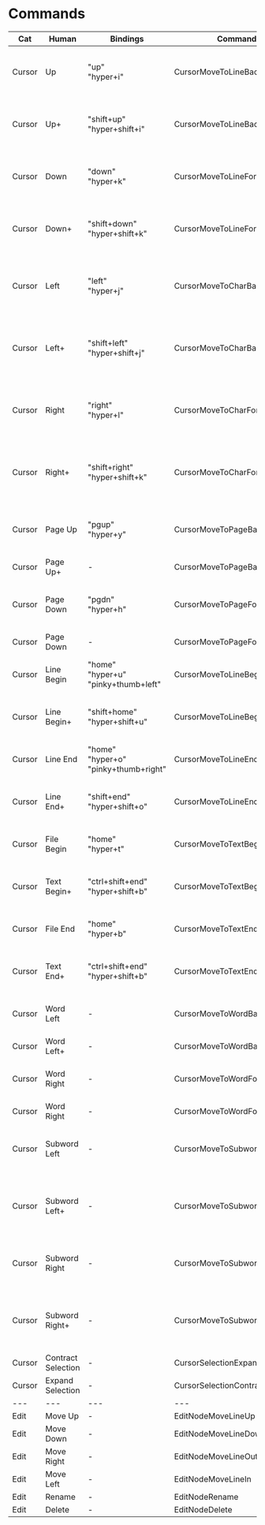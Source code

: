 
# Commands

|Cat|Human|Bindings|CommandName|JetbrainsName|VsCodeName|SublimeTextName|
|---|---|---|---|---|---|---|
|Cursor|Up|"up"<br />"hyper+i"|CursorMoveToLineBackward|Up|cursorDown|{"command": "move_to", "args": {"by": "lines", "forward": false, "extend": false}}|
|Cursor|Up+|"shift+up"<br />"hyper+shift+i"|CursorMoveToLineBackwardSelect|Up with Selection|cursorDownSelect|{"command": "move_to", "args": {"by": "lines", "forward": false, "extend": true}}|
|Cursor|Down|"down"<br />"hyper+k"|CursorMoveToLineForward|Down|cursorUp|{"command": "move_to", "args": {"by": "lines", "forward": true, "extend": false}}|
|Cursor|Down+|"shift+down"<br />"hyper+shift+k"|CursorMoveToLineForwardSelect|Down with Selection|cursorUpSelect|{"command": "move_to", "args": {"by": "lines", "forward": true, "extend": true}}|
|Cursor|Left|"left"<br />"hyper+j"|CursorMoveToCharBackward|Left|cursorLeft|{"command": "move_to", "args": {"by": "characters", "forward": false, "extend": false}}|
|Cursor|Left+|"shift+left"<br />"hyper+shift+j"|CursorMoveToCharBackwardSelect|Left with Selection|cursorLeftSelect|{"command": "move_to", "args": {"by": "characters", "forward": false, "extend": true}}|
|Cursor|Right|"right"<br />"hyper+l"|CursorMoveToCharForward|Right|cursorRight|{"command": "move_to", "args": {"by": "characters", "forward": true, "extend": false}}|
|Cursor|Right+|"shift+right"<br />"hyper+shift+k"|CursorMoveToCharForwardSelect|Right with Selection|cursorRightSelect|{"command": "move_to", "args": {"by": "characters", "forward": true, "extend": true}}|
|Cursor|Page Up|"pgup"<br />"hyper+y"|CursorMoveToPageBackward|Page Up|cursorPageUp|{"command": "move_to", "args": {"by": "pages", "forward": false, "extend": false}}|
|Cursor|Page Up+|-|CursorMoveToPageBackwardSelect|-|-|-|
|Cursor|Page Down|"pgdn"<br />"hyper+h"|CursorMoveToPageForward|Page Down|cursorPageDown|{"command": "move_to", "args": {"by": "pages", "forward": true, "extend": false}}|
|Cursor|Page Down|-|CursorMoveToPageForwardSelect|-|-|-|
|Cursor|Line Begin|"home"<br />"hyper+u"<br />"pinky+thumb+left"|CursorMoveToLineBegin|Move Caret to Line Start|cursorLineStart|{"command": "move_to", "args": {"to": "bol", "extend": false}}|
|Cursor|Line Begin+|"shift+home"<br />"hyper+shift+u"|CursorMoveToLineBeginSelect|Move Caret to Line Start with Selection|cursorLineStartSelect|{"command": "move_to", "args": {"to": "bol", "extend": true}}|
|Cursor|Line End|"home"<br />"hyper+o"<br />"pinky+thumb+right"|CursorMoveToLineEnd|Move Caret to Line End|cursorLineEnd|{"command": "move_to", "args": {"to": "eol", "extend": false}}|
|Cursor|Line End+|"shift+end"<br />"hyper+shift+o"|CursorMoveToLineEndSelect|Move Caret to Line End with Selection|cursorLineEndSelect|{"command": "move_to", "args": {"to": "eol", "extend": true}}|
|Cursor|File Begin|"home"<br />"hyper+t"|CursorMoveToTextBegin|Move Caret to Text Start|cursorTop|{"command": "move_to", "args": {"to": "bof", "extend": false}}|
|Cursor|Text Begin+|"ctrl+shift+end"<br />"hyper+shift+b"|CursorMoveToTextBeginSelect|Move Caret to Text Begin with Selection|cursorTopSelect|{"command": "move_to", "args": {"to": "bof", "extend": true}}|
|Cursor|File End|"home"<br />"hyper+b"|CursorMoveToTextEnd|Move Caret to Text End|cursorBottom|{"command": "move_to", "args": {"to": "eof", "extend": false}}|
|Cursor|Text End+|"ctrl+shift+end"<br />"hyper+shift+b"|CursorMoveToTextEndSelect|Move Caret to Text End with Selection|cursorBottomSelect|{"command": "move_to", "args": {"to": "eof", "extend": true}}|
|Cursor|Word Left|-|CursorMoveToWordBackward|Move Caret to Previous Word|cursorWordLeft|{"command": "move_to", "args": {"by": "words", "forward": false}}|
|Cursor|Word Left+|-|CursorMoveToWordBackwardSelect|-|cursorWordLeftSelect|-|
|Cursor|Word Right|-|CursorMoveToWordForward|Move Caret to Next Word|cursorWordRight|{"command": "move_to", "args": {"by": "words", "forward": true}}|
|Cursor|Word Right|-|CursorMoveToWordForwardSelect|-|cursorWordRightSelect|-|
|Cursor|Subword Left|-|CursorMoveToSubwordBackward|Move Caret to Previous Word in Different "CamelHumps" Mode|cursorWordPartLeft|-|
|Cursor|Subword Left+|-|CursorMoveToSubwordBackwardSelect|Move Caret to Previous Word in Different "CamelHumps" Mode with Selection|cursorWordPartLeftSelect|-|
|Cursor|Subword Right|-|CursorMoveToSubwordForward|Move Caret to Next Word in Different "CamelHumps" Mode|cursorWordPartRight|-|
|Cursor|Subword Right+|-|CursorMoveToSubwordForwardSelect|Move Caret to Next Word in Different "CamelHumps" Mode with Selection|cursorWordPartRightSelect|-|
|Cursor|Contract Selection|-|CursorSelectionExpand|-|-|-|
|Cursor|Expand Selection|-|CursorSelectionContract|-|-|-|
|---|---|---|---|---|---|---|
|Edit|Move Up|-|EditNodeMoveLineUp|Move Line Up|-|-|
|Edit|Move Down|-|EditNodeMoveLineDown|Move Line Down|-|-|
|Edit|Move Right|-|EditNodeMoveLineOut|Move Line Left|-|-|
|Edit|Move Left|-|EditNodeMoveLineIn|Move Line Right|-|-|
|Edit|Rename|-|EditNodeRename|-|-|-|
|Edit|Delete|-|EditNodeDelete|-|-|-|